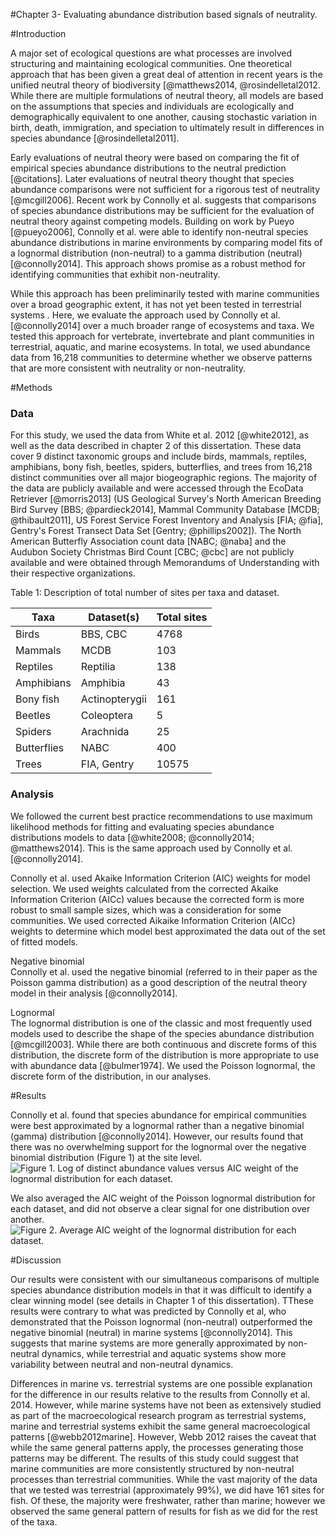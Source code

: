 #Chapter 3- Evaluating abundance distribution based signals of neutrality.

#Introduction
<!--Neutral theory is a big important theory-->
A major set of ecological questions are what processes are involved structuring and maintaining ecological communities.  One theoretical approach that has been given a great deal of attention in recent years is the unified neutral theory of biodiversity [@matthews2014, @rosindelletal2012.  While there are multiple formulations of neutral theory, all models are based on the assumptions that species and individuals are ecologically and demographically equivalent to one another, causing stochastic variation in birth, death, immigration, and speciation to ultimately result in differences in species abundance [@rosindelletal2011].

Early evaluations of neutral theory were based on comparing the fit of empirical species abundance distributions to the neutral prediction [@citations]. Later evaluations of neutral theory thought that species abundance comparisons were not sufficient for a rigorous test of neutrality [@mcgill2006]. Recent work by Connolly et al. suggests that comparisons of species abundance distributions may be sufficient for the evaluation of neutral theory against competing models.
Building on work by Pueyo [@pueyo2006], Connolly et al. were able to identify non-neutral species abundance distributions in marine environments by comparing model fits of a lognormal distribution (non-neutral) to a gamma distribution (neutral)[@connolly2014].  This approach shows promise as a robust method for identifying communities that exhibit non-neutrality.

<!--Works for marine systems, does it work with more data, both terrestrial and marine.-->
While this approach has been preliminarily tested with marine communities over a broad geographic extent, it has not yet been tested in terrestrial systems <!--with a really expansive dataset-->.  Here, we evaluate the approach used by Connolly et al. [@connolly2014] over a much broader range of ecosystems and taxa.  We tested this approach for vertebrate, invertebrate and plant communities in terrestrial, aquatic, and marine ecosystems.  In total, we used abundance data from 16,218 communities to determine whether we observe patterns that are more consistent with neutrality or non-neutrality.

#Methods
<!-- Redid analyses with more data-->
### Data
For this study, we used the data from White et al. 2012 [@white2012], as well as the data described in chapter 2 of this dissertation.  These data cover 9 distinct taxonomic groups and include birds, mammals, reptiles, amphibians, bony fish, beetles, spiders, butterflies, and trees from 16,218 distinct communities over all major biogeographic regions.  The majority of the data are publicly available and were accessed through the EcoData Retriever [@morris2013] (US Geological Survey's North American Breeding Bird Survey [BBS; @pardieck2014], Mammal Community Database [MCDB; @thibault2011], US Forest Service Forest Inventory and Analysis [FIA; @fia], Gentry's Forest Transect Data Set [Gentry; @phillips2002]). The North American Butterfly Association count data [NABC; @naba] and the Audubon Society Christmas Bird Count [CBC; @cbc] are not publicly available and were obtained through Memorandums of Understanding with their respective organizations.

Table 1: Description of total number of sites per taxa and dataset.

| Taxa        | Dataset(s)     | Total sites |
|-------------|----------------|-------------|
| Birds       | BBS, CBC       | 4768        |
| Mammals     | MCDB           | 103         |
| Reptiles    | Reptilia       | 138         |
| Amphibians  | Amphibia       | 43          |
| Bony fish   | Actinopterygii | 161         |
| Beetles     | Coleoptera     | 5           |
| Spiders     | Arachnida      | 25          |
| Butterflies | NABC           | 400         |
| Trees       | FIA, Gentry    | 10575       |

  
### Analysis
<!--Robust test with maximum likelihood methods and AiCc weights.-->
We followed the current best practice recommendations to use maximum likelihood methods for fitting and evaluating species abundance distributions models to data [@white2008; @connolly2014; @matthews2014].  This is the same approach used by Connolly et al. [@connolly2014].

Connolly et al. used Akaike Information Criterion (AIC) weights for model selection.  We used weights calculated from the corrected Akaike Information Criterion (AICc) values because the corrected form is more robust to small sample sizes, which was a consideration for some communities.  We used corrected Aikaike Information Criterion (AICc) weights to determine which model best approximated the data out of the set of fitted models.

<!--negative binomial vs. Poisson gamma:  Needs help regarding language and correctness-->
Negative binomial  
Connolly et al. used the negative binomial (referred to in their paper as the Poisson gamma distribution) as a good description of the neutral theory model in their analysis [@connolly2014].

Lognormal  
The lognormal distribution is one of the classic and most frequently used models used to describe the shape of the species abundance distribution [@mcgill2003].  While there are both continuous and discrete forms of this distribution, the discrete form of the distribution is more appropriate to use with abundance data [@bulmer1974].  We used the Poisson lognormal, the discrete form of the distribution, in our analyses.

#Results
<!-- Graphs  -->
Connolly et al. found that species abundance for empirical communities were best approximated by a lognormal rather than a negative binomial (gamma) distribution [@connolly2014].  However, our results found that there was no overwhelming support for the lognormal over the negative binomial distribution (Figure 1) at the site level. 
![Figure 1. Log of distinct abundance values versus AIC weight of the lognormal distribution for each dataset.](./sad-data/chapter3/distabclasses_vs_lognormwgt.png)


We also averaged the AIC weight of the Poisson lognormal distribution for each dataset, and did not observe a clear signal for one distribution over another.
![Figure 2. Average AIC weight of the lognormal distribution for each dataset.](./sad-data/chapter3/avgvals_by_dataset.png)


#Discussion
<!--Big picture.-->
<!-- Our results are consistent with chapter 1, in that it seems to be really hard to pick a clear winner among/between models.-->
Our results were consistent with our simultaneous comparisons of multiple species abundance distribution models in that it was difficult to identify a clear winning model (see details in Chapter 1 of this dissertation).  T<!-- Our results differ from the Connolly results-->These results were contrary to what was predicted by Connolly et al, who demonstrated that the Poisson lognormal (non-neutral) outperformed the negative binomial (neutral) in marine systems [@connolly2014].  This suggests that marine systems are more generally approximated by non-neutral dynamics, while terrestrial and aquatic systems show more variability between neutral and non-neutral dynamics.  

Differences in marine vs. terrestrial systems are one possible explanation for the difference in our results relative to the results from Connolly et al. 2014.  However, while marine systems have not been as extensively studied as part of the macroecological research program as terrestrial systems, marine and terrestrial systems exhibit the same general macroecological patterns [@webb2012marine].  However, Webb 2012 raises the caveat that while the same general patterns apply, the processes generating those patterns may be different.  The results of this study could suggest that marine communities are more consistently structured by non-neutral processes than terrestrial communities.  While the vast majority of the data that we tested was terrestrial (approximately 99%), we did have 161 sites for fish.  Of these, the majority were freshwater, rather than marine; however we observed the same general pattern of results for fish as we did for the rest of the taxa.  
<!--There are possible explanations for this.-->
<!--Could be a terrestrial vs. marine thing, although fish showed the same pattern.  The fish data was a little over half freshwater, a few estuary, and the rest marine, but a lot of near shore, mangrove-y areas.  No deep water sites.-->
<!--Connolly paper showed smaller scale tended to be more toward the middle, larger scale tended toward upper end.  Could do something about scale matters, but don't have the data with this paper to really say anything on that end.  Might be something to think about for publication?  That would tend to make sense from a conceptual standpoint though- I would expect to see less neutrality at a local scale, more neutrality at larger scales.-->